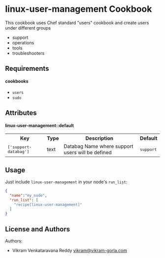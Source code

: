 linux-user-management Cookbook
==========================
This cookbook uses Chef standard "users" cookbook and create users under different groups
- support
- operations
- tools
- troubleshooters

Requirements
------------
#### cookbooks
- `users`
- `sudo`

Attributes
----------
#### linux-user-management::default
<table>
  <tr>
    <th>Key</th>
    <th>Type</th>
    <th>Description</th>
    <th>Default</th>
  </tr>
  <tr>
    <td><tt>['support-databag']</tt></td>
    <td>text</td>
    <td>Databag Name where support users will be defined</td>
    <td><tt>support</tt></td>
  </tr>
</table>

Usage
-----
Just include `linux-user-management` in your node's `run_list`:

```json
{
  "name":"my_node",
  "run_list": [
    "recipe[linux-user-management]"
  ]
}
```


License and Authors
-------------------
Authors: 
- Vikram Venkataravana Reddy <vikram@vikram-gorla.com>
